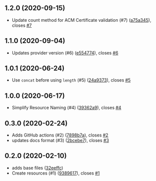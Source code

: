 ## 1.2.0 (2020-09-15)

* Update count method for ACM Certificate validation (#7) ([a75a345](https://github.com/jeffabailey/terraform-aws-acm-certificate/commit/a75a345)), closes [#7](https://github.com/jeffabailey/terraform-aws-acm-certificate/issues/7)

## 1.1.0 (2020-09-04)

* Updates provider version (#6) ([e554774](https://github.com/jeffabailey/terraform-aws-acm-certificate/commit/e554774)), closes [#6](https://github.com/jeffabailey/terraform-aws-acm-certificate/issues/6)

## 1.0.1 (2020-06-24)

* Use `concat` before using `length` (#5) ([24a9373](https://github.com/jeffabailey/terraform-aws-acm-certificate/commit/24a9373)), closes [#5](https://github.com/jeffabailey/terraform-aws-acm-certificate/issues/5)

## 1.0.0 (2020-06-17)

* Simplify Resource Naming (#4) ([39362a9](https://github.com/jeffabailey/terraform-aws-acm-certificate/commit/39362a9)), closes [#4](https://github.com/jeffabailey/terraform-aws-acm-certificate/issues/4)

## 0.3.0 (2020-02-24)

* Adds GitHub actions (#2) ([7898b7a](https://github.com/jeffabailey/terraform-aws-acm-certificate/commit/7898b7a)), closes [#2](https://github.com/jeffabailey/terraform-aws-acm-certificate/issues/2)
* updates docs format (#3) ([2bcebe7](https://github.com/jeffabailey/terraform-aws-acm-certificate/commit/2bcebe7)), closes [#3](https://github.com/jeffabailey/terraform-aws-acm-certificate/issues/3)

## 0.2.0 (2020-02-10)

* adds base files ([32eeffc](https://github.com/jeffabailey/terraform-aws-acm-certificate/commit/32eeffc))
* Create resources (#1) ([9389617](https://github.com/jeffabailey/terraform-aws-acm-certificate/commit/9389617)), closes [#1](https://github.com/jeffabailey/terraform-aws-acm-certificate/issues/1)
